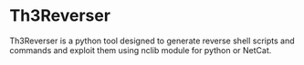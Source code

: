 # Th3Reverser
Th3Reverser is a python tool designed to generate reverse shell scripts and commands and exploit them using nclib module for python or NetCat.
